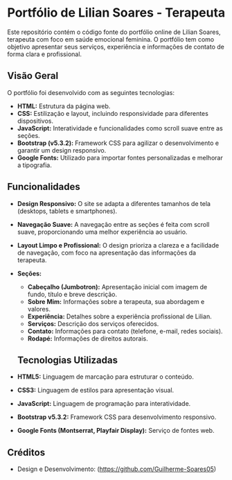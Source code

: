 # Portfólio de Lilian Soares - Terapeuta

Este repositório contém o código fonte do portfólio online de Lilian Soares, terapeuta com foco em saúde emocional feminina. O portfólio tem como objetivo apresentar seus serviços, experiência e informações de contato de forma clara e profissional.

## Visão Geral

O portfólio foi desenvolvido com as seguintes tecnologias:

*   **HTML:** Estrutura da página web.
*   **CSS:** Estilização e layout, incluindo responsividade para diferentes dispositivos.
*   **JavaScript:** Interatividade e funcionalidades como scroll suave entre as seções.
*   **Bootstrap (v5.3.2):** Framework CSS para agilizar o desenvolvimento e garantir um design responsivo.
*   **Google Fonts:** Utilizado para importar fontes personalizadas e melhorar a tipografia.

## Funcionalidades

*   **Design Responsivo:** O site se adapta a diferentes tamanhos de tela (desktops, tablets e smartphones).
*   **Navegação Suave:** A navegação entre as seções é feita com scroll suave, proporcionando uma melhor experiência ao usuário.
*   **Layout Limpo e Profissional:** O design prioriza a clareza e a facilidade de navegação, com foco na apresentação das informações da terapeuta.
*   **Seções:**
    *   **Cabeçalho (Jumbotron):** Apresentação inicial com imagem de fundo, título e breve descrição.
    *   **Sobre Mim:** Informações sobre a terapeuta, sua abordagem e valores.
    *   **Experiência:** Detalhes sobre a experiência profissional de Lilian.
    *   **Serviços:** Descrição dos serviços oferecidos.
    *   **Contato:** Informações para contato (telefone, e-mail, redes sociais).
    *   **Rodapé:** Informações de direitos autorais.

    ## Tecnologias Utilizadas

*   **HTML5:** Linguagem de marcação para estruturar o conteúdo.
*   **CSS3:** Linguagem de estilos para apresentação visual.
*   **JavaScript:** Linguagem de programação para interatividade.
*   **Bootstrap v5.3.2:** Framework CSS para desenvolvimento responsivo.
*   **Google Fonts (Montserrat, Playfair Display):** Serviço de fontes web.

## Créditos

*   Design e Desenvolvimento: (https://github.com/Guilherme-Soares05)

